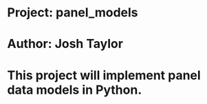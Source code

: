 # Project: panel_models
# Author: Josh Taylor

# This project will implement panel data models in Python.
